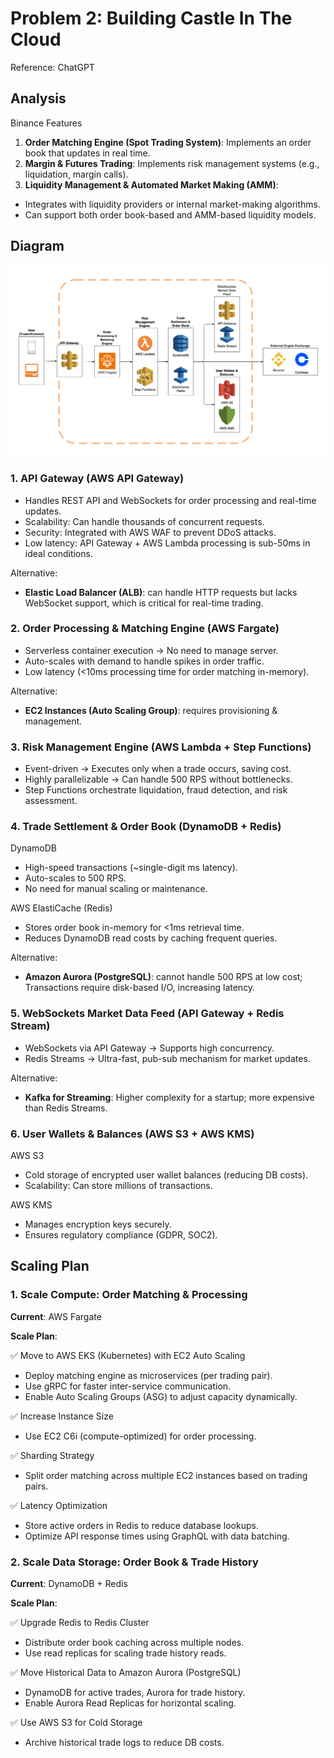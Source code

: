 # Problem 2: Building Castle In The Cloud

Reference: ChatGPT

## Analysis
Binance Features
1. **Order Matching Engine (Spot Trading System)**: Implements an order book that updates in real time.
2. **Margin & Futures Trading**: Implements risk management systems (e.g., liquidation, margin calls).
3. **Liquidity Management & Automated Market Making (AMM)**: 
- Integrates with liquidity providers or internal market-making algorithms.
- Can support both order book-based and AMM-based liquidity models.

## Diagram
![Diagram](./assets/diagram.png)
### 1. API Gateway (AWS API Gateway)
-	Handles REST API and WebSockets for order processing and real-time updates.
-	Scalability: Can handle thousands of concurrent requests.
-	Security: Integrated with AWS WAF to prevent DDoS attacks.
-	Low latency: API Gateway + AWS Lambda processing is sub-50ms in ideal conditions.

Alternative:  
- **Elastic Load Balancer (ALB)**: can handle HTTP requests but lacks WebSocket support, which is critical for real-time trading.

### 2. Order Processing & Matching Engine (AWS Fargate)
- Serverless container execution → No need to manage server.
- Auto-scales with demand to handle spikes in order traffic.
- Low latency (<10ms processing time for order matching in-memory).

Alternative:
- **EC2 Instances (Auto Scaling Group)**: requires provisioning & management.

### 3. Risk Management Engine (AWS Lambda + Step Functions)
- Event-driven → Executes only when a trade occurs, saving cost.
-	Highly parallelizable → Can handle 500 RPS without bottlenecks.
-	Step Functions orchestrate liquidation, fraud detection, and risk assessment.

### 4. Trade Settlement & Order Book (DynamoDB + Redis)
DynamoDB
-	High-speed transactions (~single-digit ms latency).
-	Auto-scales to 500 RPS.
- No need for manual scaling or maintenance.

AWS ElastiCache (Redis)
- Stores order book in-memory for <1ms retrieval time.
- Reduces DynamoDB read costs by caching frequent queries.

Alternative:
- **Amazon Aurora (PostgreSQL)**: cannot handle 500 RPS at low cost;	Transactions require disk-based I/O, increasing latency.

### 5. WebSockets Market Data Feed (API Gateway + Redis Stream)
- WebSockets via API Gateway → Supports high concurrency.
- Redis Streams → Ultra-fast, pub-sub mechanism for market updates.

Alternative:
- **Kafka for Streaming**: Higher complexity for a startup; more expensive than Redis Streams.

### 6. User Wallets & Balances (AWS S3 + AWS KMS)
AWS S3
- Cold storage of encrypted user wallet balances (reducing DB costs).
- Scalability: Can store millions of transactions.

AWS KMS
- Manages encryption keys securely.
- Ensures regulatory compliance (GDPR, SOC2).

## Scaling Plan
### 1. Scale Compute: Order Matching & Processing

**Current**: AWS Fargate

**Scale Plan**:

✅ Move to AWS EKS (Kubernetes) with EC2 Auto Scaling
-	Deploy matching engine as microservices (per trading pair).
-	Use gRPC for faster inter-service communication.
-	Enable Auto Scaling Groups (ASG) to adjust capacity dynamically.

✅ Increase Instance Size
-	Use EC2 C6i (compute-optimized) for order processing.

✅ Sharding Strategy
-	Split order matching across multiple EC2 instances based on trading pairs.

✅ Latency Optimization
-	Store active orders in Redis to reduce database lookups.
- Optimize API response times using GraphQL with data batching.

### 2. Scale Data Storage: Order Book & Trade History

**Current**: DynamoDB + Redis

**Scale Plan**:

✅ Upgrade Redis to Redis Cluster
-	Distribute order book caching across multiple nodes.
-	Use read replicas for scaling trade history reads.

✅ Move Historical Data to Amazon Aurora (PostgreSQL)
-	DynamoDB for active trades, Aurora for trade history.
-	Enable Aurora Read Replicas for horizontal scaling.

✅ Use AWS S3 for Cold Storage
-	Archive historical trade logs to reduce DB costs.

